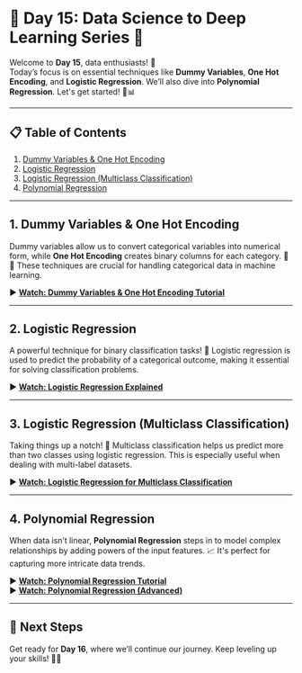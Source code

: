 # 🌟 **Day 15: Data Science to Deep Learning Series** 🌟

Welcome to **Day 15**, data enthusiasts! 🎉  
Today’s focus is on essential techniques like **Dummy Variables**, **One Hot Encoding**, and **Logistic Regression**. We’ll also dive into **Polynomial Regression**. Let's get started! 🚀📊

---

## 📋 **Table of Contents**

1. [Dummy Variables & One Hot Encoding](#dummy-variables-one-hot-encoding)
2. [Logistic Regression](#logistic-regression)
3. [Logistic Regression (Multiclass Classification)](#logistic-regression-multiclass-classification)
4. [Polynomial Regression](#polynomial-regression)

---

## 1. Dummy Variables & One Hot Encoding  
Dummy variables allow us to convert categorical variables into numerical form, while **One Hot Encoding** creates binary columns for each category. 🌈🔢 These techniques are crucial for handling categorical data in machine learning.

▶️ **[Watch: Dummy Variables & One Hot Encoding Tutorial](https://youtu.be/9yl6-HEY7_s?si=HOogERLNIhJqMSX_)**

---

## 2. Logistic Regression  
A powerful technique for binary classification tasks! 🚦 Logistic regression is used to predict the probability of a categorical outcome, making it essential for solving classification problems.

▶️ **[Watch: Logistic Regression Explained](https://youtu.be/zM4VZR0px8E?si=8A_N3OlnC1HPvA5p)**

---

## 3. Logistic Regression (Multiclass Classification)  
Taking things up a notch! 🎯 Multiclass classification helps us predict more than two classes using logistic regression. This is especially useful when dealing with multi-label datasets.

▶️ **[Watch: Logistic Regression for Multiclass Classification](https://youtu.be/J5bXOOmkopc?si=IWspyEi_HXL5HI5K)**

---

## 4. Polynomial Regression  
When data isn’t linear, **Polynomial Regression** steps in to model complex relationships by adding powers of the input features. 📈 It's perfect for capturing more intricate data trends.

▶️ **[Watch: Polynomial Regression Tutorial](https://youtu.be/pgYZWah2Ys8?si=QGr89b80bwbxbIhY)**  
▶️ **[Watch: Polynomial Regression (Advanced)](https://youtu.be/Ti7c-Hz7GSM?si=SgxMUfNx3NI8rOk4)**

---

## 🔗 **Next Steps**

Get ready for **Day 16**, where we’ll continue our journey. Keep leveling up your skills! 💪✨
